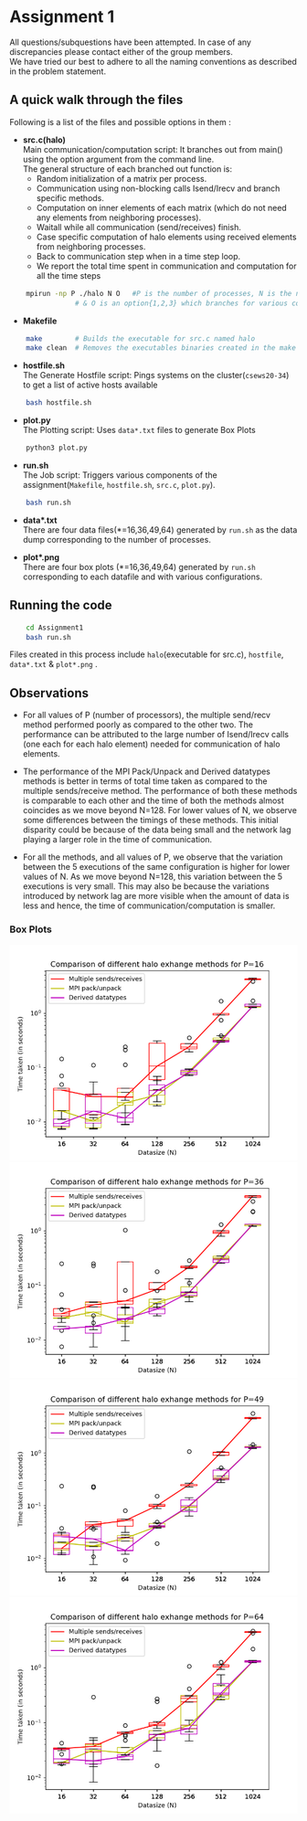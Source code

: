 # Assignment 1

All questions/subquestions have been attempted. In case of any discrepancies please contact either of the group members.<br>
We have tried our best to adhere to all the naming conventions as described in the problem statement.

## A quick walk through the files

Following is a list of the files and possible options in them :

* **src.c(halo)** <br>
	Main communication/computation script: It branches out from main() using the option argument from the command line.<br>
	The general structure of each branched out function is:
	-	Random initialization of a matrix per process.
	-	Communication using non-blocking calls Isend/Irecv and branch specific methods.
	-	Computation on inner elements of each matrix (which do not need any elements from neighboring processes).
	-	Waitall while all communication (send/receives) finish.
	-	Case specific computation of halo elements using received elements from neighboring processes.
	-	Back to communication step when in a time step loop.
	-   We report the total time spent in communication and computation for all the time steps

```sh
	mpirun -np P ./halo N O   #P is the number of processes, N is the number of sides in data matrix
				# & O is an option{1,2,3} which branches for various communication schemes covered.
```

* **Makefile**

```sh
	make        # Builds the executable for src.c named halo
	make clean  # Removes the executables binaries created in the make process. 
```

*	**hostfile.sh**<br>
	The Generate Hostfile script: Pings systems on the cluster(`csews20-34`) to get a list of active hosts available

```sh
	bash hostfile.sh
```

*	**plot.py**<br>
	The Plotting script: Uses `data*.txt` files to generate Box Plots

```sh
	python3 plot.py
```

*	**run.sh**<br>
	The Job script: Triggers various components of the assignment(`Makefile`, `hostfile.sh`, `src.c`, `plot.py`). <br>

```sh
	bash run.sh
```

*	**data\*.txt**<br>
	There are four data files(\*=16,36,49,64) generated by `run.sh` as the data dump corresponding to the number of processes.

*	**plot\*.png**<br>
	There are four box plots (\*=16,36,49,64) generated by `run.sh` corresponding to each datafile and with various configurations.	

## Running the code


```sh
	cd Assignment1
	bash run.sh
```

Files created in this process include `halo`(executable for src.c), `hostfile`, `data*.txt` & `plot*.png` .


## Observations

-	For all values of P (number of processors), the multiple send/recv method performed poorly as compared to the other two. The performance can be attributed to the large number of Isend/Irecv calls (one each for each halo element) needed for communication of halo elements.

-	The performance of the MPI Pack/Unpack and Derived datatypes methods is better in terms of total time taken as compared to the multiple sends/receive method. The performance of both these methods is comparable to each other and the time of both the methods almost coincides as we move beyond N=128. For lower values of N, we observe some differences between the timings of these methods. This initial disparity could be because of the data being small and the network lag playing a larger role in the time of communication.

-   For all the methods, and all values of P, we observe that the variation between the 5 executions of the same configuration is higher for lower values of N. As we move beyond N=128, this variation between the 5 executions is very small. This may also be because the variations introduced by network lag are more visible when the amount of data is less and hence, the time of communication/computation is smaller.


### Box Plots

![# of Processes = 16](plot16.png)
![# of Processes = 36](plot36.png)
![# of Processes = 49](plot49.png)
![# of Processes = 64](plot64.png)
